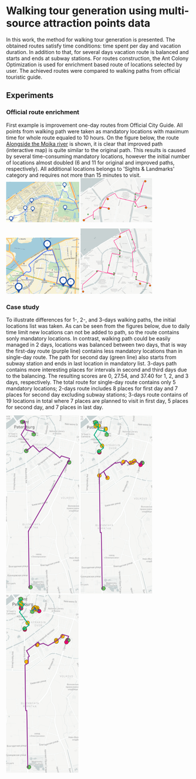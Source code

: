 #  Walking tour generation using multi-source attraction points data 

In this work, the method for walking tour generation is presented. The obtained routes satisfy time conditions: time spent per day and vacation duration. In addition to that, for several days vacation route is balanced and starts and ends at subway stations. For routes construction, the Ant Colony Optimization is used for enrichment based route of locations selected by user. The achieved routes were compared to walking paths from official touristic guide. 

## Experiments

### Official route enrichment

First example is improvement one-day routes from Official City Guide. All points from walking path were taken as mandatory locations with maximum time for whole route equaled to 10 hours. On the figure below, the route [Alongside the Moika river](http://www.visit-petersburg.ru/en/route/20/) is shown, it is clear that improved path (interactive map) is quite similar to the original path. This results is caused by several time-consuming mandatory locations, however the initial number of locations almost doubled (6 and 11 for original and improved paths, respectively). All additional locations belongs to 'Sights & Landmarks' category and requires not more than 15 minutes to visit.
<img src="images/4.3-official-raw-route-1.png" width="199"> [<img src="images/4.3-official-improved-route-1.png" width="195">](https://mukhinaks.github.io/walking-route-generation/4.3-official-improved-route-1.html) 

<img src="images/4.3-official-raw-route-2.png" width="199"> [<img src="images/4.3-official-improved-route-2.png" width="195">](https://mukhinaks.github.io/walking-route-generation/4.3-official-improved-route-2.html)

### Case study

To illustrate differences for 1-, 2-, and 3-days walking paths, the initial locations list was taken. As can be seen from the figures below, due to daily time limit new locations can not be added to path, so the route contains sonly mandatory locations. In contrast, walking path could be easily managed in 2 days, locations was balanced between two days, that is way the first-day route (purple line) contains less mandatory locations than in single-day route. The path for second day (green line) also starts from subway station and ends in last location in mandatory list. 3-days path contains more interesting places for intervals in second and third days due to the balancing. The resulting scores are 0, 27.54, and 37.40 for 1, 2, and 3 days, respectively. The total route for single-day route contains only 5 mandatory locations; 2-days route includes 8 places for first day and 7 places for second day excluding subway stations; 3-days route contains of 19 locations in total where 7 places are planned to visit in first day, 5 places for second day, and 7 places in last day.

[<img src="images/4.4-case-study-1-day-route.png" width="199">](https://mukhinaks.github.io/walking-route-generation/4.4-case-study-1-day-route.html) [<img src="images/4.4-case-study-2-days-route.png" width="195">](https://mukhinaks.github.io/walking-route-generation/4.4-case-study-2-days-route.html) [<img src="images/4.4-case-study-3-days-route.png" width="197">](https://mukhinaks.github.io/walking-route-generation/4.4-case-study-3-days-route.html)
